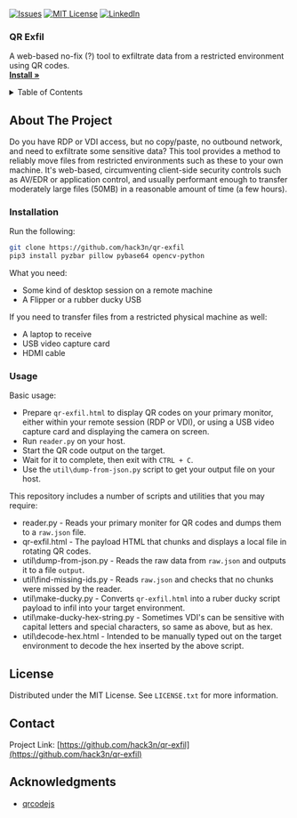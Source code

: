 <a name="readme-top"></a>

[![Issues][issues-shield]][issues-url]
[![MIT License][license-shield]][license-url]
[![LinkedIn][linkedin-shield]][linkedin-url]

<h3>QR Exfil</h3>

<p>
  A web-based no-fix (?) tool to exfiltrate data from a restricted environment using QR codes.
  <br />
  <a href="#installation"><strong>Install »</strong></a>
</p>

<!-- TABLE OF CONTENTS -->
<details>
  <summary>Table of Contents</summary>
  <ol>
    <li>
      <a href="#about-the-project">About The Project</a>
    </li>
    <li>
      <a href="#installation">Installation</a>
    </li>
    <li>
      <a href="#usage">Usage</a>
    </li>
    <li><a href="#license">License</a></li>
    <li><a href="#contact">Contact</a></li>
    <li><a href="#acknowledgements">Acknowledgements</a></li>
  </ol>
</details>

<!-- ABOUT THE PROJECT -->
## About The Project

Do you have RDP or VDI access, but no copy/paste, no outbound network, and need to exfiltrate some sensitive data? 
This tool provides a method to reliably move files from restricted environments such as these to your own machine.
It's web-based, circumventing client-side security controls such as AV/EDR or application control, and usually performant enough to transfer moderately large files (50MB) in a reasonable amount of time (a few hours).

### Installation

Run the following:
```bash
git clone https://github.com/hack3n/qr-exfil
pip3 install pyzbar pillow pybase64 opencv-python
```

What you need:
 - Some kind of desktop session on a remote machine
 - A Flipper or a rubber ducky USB

If you need to transfer files from a restricted physical machine as well:
 - A laptop to receive
 - USB video capture card
 - HDMI cable

### Usage

Basic usage:
 - Prepare `qr-exfil.html` to display QR codes on your primary monitor, either within your remote session (RDP or VDI), or using a USB video capture card and displaying the camera on screen.
 - Run `reader.py` on your host.
 - Start the QR code output on the target.
 - Wait for it to complete, then exit with `CTRL + C`.
 - Use the `util\dump-from-json.py` script to get your output file on your host.

This repository includes a number of scripts and utilities that you may require:
 - reader.py - Reads your primary moniter for QR codes and dumps them to a `raw.json` file.
 - qr-exfil.html - The payload HTML that chunks and displays a local file in rotating QR codes.
 - util\dump-from-json.py - Reads the raw data from `raw.json` and outputs it to a file `output`.
 - util\find-missing-ids.py - Reads `raw.json` and checks that no chunks were missed by the reader.
 - util\make-ducky.py - Converts `qr-exfil.html` into a ruber ducky script payload to infil into your target environment.
 - util\make-ducky-hex-string.py - Sometimes VDI's can be sensitive with capital letters and special characters, so same as above, but as hex.
 - util\decode-hex.html - Intended to be manually typed out on the target environment to decode the hex inserted by the above script.

## License

Distributed under the MIT License. See `LICENSE.txt` for more information.


## Contact

Project Link: [https://github.com/hack3n/qr-exfil](https://github.com/hack3n/qr-exfil)

## Acknowledgments

* [qrcodejs](https://github.com/davidshimjs/qrcodejs)


<!-- MARKDOWN LINKS & IMAGES -->
[issues-shield]: https://img.shields.io/github/issues/hack3n/qr-exfil.svg?style=for-the-badge
[issues-url]: https://github.com/hack3n/qr-exfil/issues
[license-shield]: https://img.shields.io/github/license/hack3n/qr-exfil.svg?style=for-the-badge
[license-url]: https://github.com/hack3n/qr-exfil/blob/main/LICENSE
[linkedin-shield]: https://img.shields.io/badge/-LinkedIn-black.svg?style=for-the-badge&logo=linkedin&colorB=555
[linkedin-url]: https://linkedin.com/in/liam-o-brien-017aa6178/

